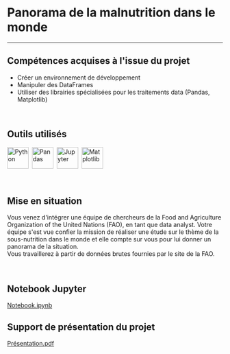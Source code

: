 # Panorama de la malnutrition dans le monde
---

## Compétences acquises à l'issue du projet
* Créer un environnement de développement
* Manipuler des DataFrames
* Utiliser des librairies spécialisées pour les traitements data (Pandas, Matplotlib)

<br>

## Outils utilisés
  <img src="https://cdn.jsdelivr.net/gh/devicons/devicon/icons/python/python-original-wordmark.svg" title="Python"  alt="Python" height="50"/>&nbsp;
  <img src="https://cdn.jsdelivr.net/gh/devicons/devicon/icons/pandas/pandas-original-wordmark.svg" title="Pandas"  alt="Pandas" height="50" fill="white"/>&nbsp;
  <img src="https://cdn.jsdelivr.net/gh/devicons/devicon/icons/jupyter/jupyter-original-wordmark.svg" title="Jupyter"  alt="Jupyter" height="50"/>&nbsp;
  <img src="https://github.com/StephaneBertrand34/Python-Panorama_de_la_malnutrition_dans_le_monde/blob/main/thumbnail-matplotlib-773540575.jpg" title="Matplotlib"  alt="Matplotlib" height="50"/>  

<br>

## Mise en situation
Vous venez d'intégrer une équipe de chercheurs de la Food and Agriculture Organization of the United Nations (FAO), en tant que data analyst. Votre équipe s'est vue confier la mission de réaliser une étude sur le thème de la sous-nutrition dans le monde et elle compte sur vous pour lui donner un panorama de la situation.   
Vous travaillerez à partir de données brutes fournies par le site de la FAO.

<br>

## Notebook Jupyter
<a href="https://github.com/StephaneBertrand34/Python-Panorama_de_la_malnutrition_dans_le_monde/blob/main/P4_BERTRAND_Jupyter.ipynb" target="_blank" title="Notebook.ipynb">Notebook.ipynb</a>

## Support de présentation du projet
<a href="https://github.com/StephaneBertrand34/Python-Panorama_de_la_malnutrition_dans_le_monde/blob/main/P4_BERTRAND_Pr%C3%A9sentation.pdf" title="Présentation.pdf">Présentation.pdf</a>
